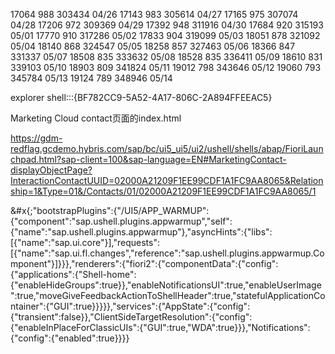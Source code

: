 
17064   988 303434 04/26
17143   983 305614 04/27
17165   975 307074 04/28
17206   972 309369 04/29
17392   948 311916 04/30
17684   920 315193 05/01
17770   910 317286 05/02
17833   904 319099 05/03
18051   878 321092 05/04 
18140   868 324547 05/05
18258   857 327463 05/06
18366   847 331337 05/07
18508   835 333632 05/08
18528   835 336411 05/09
18610   831 339103 05/10
18903   809 341824 05/11
19012   798 343646 05/12
19060   793 345784 05/13
19124   789 348946 05/14

explorer shell:::{BF782CC9-5A52-4A17-806C-2A894FFEEAC5}

Marketing Cloud contact页面的index.html

https://gdm-redflag.gcdemo.hybris.com/sap/bc/ui5_ui5/ui2/ushell/shells/abap/FioriLaunchpad.html?sap-client=100&sap-language=EN#MarketingContact-displayObjectPage?InteractionContactUUID=02000A21209F1EE99CDF1A1FC9AA8065&Relationship=1&Type=01&/Contacts/01/02000A21209F1EE99CDF1A1FC9AA8065/1


&#x{;&#x22;bootstrapPlugins&#x22;&#x3a;&#x7b;&#x22;&#x2f;UI5&#x2f;APP_WARMUP&#x22;&#x3a;&#x7b;&#x22;component&#x22;&#x3a;&#x22;sap.ushell.plugins.appwarmup&#x22;,&#x22;self&#x22;&#x3a;&#x7b;&#x22;name&#x22;&#x3a;&#x22;sap.ushell.plugins.appwarmup&#x22;&#x7d;,&#x22;asyncHints&#x22;&#x3a;&#x7b;&#x22;libs&#x22;&#x3a;&#x5b;&#x7b;&#x22;name&#x22;&#x3a;&#x22;sap.ui.core&#x22;&#x7d;&#x5d;,&#x22;requests&#x22;&#x3a;&#x5b;&#x7b;&#x22;name&#x22;&#x3a;&#x22;sap.ui.fl.changes&#x22;,&#x22;reference&#x22;&#x3a;&#x22;sap.ushell.plugins.appwarmup.Component&#x22;&#x7d;&#x5d;&#x7d;&#x7d;&#x7d;,&#x22;renderers&#x22;&#x3a;&#x7b;&#x22;fiori2&#x22;&#x3a;&#x7b;&#x22;componentData&#x22;&#x3a;&#x7b;&#x22;config&#x22;&#x3a;&#x7b;&#x22;applications&#x22;&#x3a;&#x7b;&#x22;Shell-home&#x22;&#x3a;&#x7b;&#x22;enableHideGroups&#x22;&#x3a;true&#x7d;&#x7d;,&#x22;enableNotificationsUI&#x22;&#x3a;true,&#x22;enableUserImage&#x22;&#x3a;true,&#x22;moveGiveFeedbackActionToShellHeader&#x22;&#x3a;true,&#x22;statefulApplicationContainer&#x22;&#x3a;&#x7b;&#x22;GUI&#x22;&#x3a;true&#x7d;&#x7d;&#x7d;&#x7d;&#x7d;,&#x22;services&#x22;&#x3a;&#x7b;&#x22;AppState&#x22;&#x3a;&#x7b;&#x22;config&#x22;&#x3a;&#x7b;&#x22;transient&#x22;&#x3a;false&#x7d;&#x7d;,&#x22;ClientSideTargetResolution&#x22;&#x3a;&#x7b;&#x22;config&#x22;&#x3a;&#x7b;&#x22;enableInPlaceForClassicUIs&#x22;&#x3a;&#x7b;&#x22;GUI&#x22;&#x3a;true,&#x22;WDA&#x22;&#x3a;true&#x7d;&#x7d;&#x7d;,&#x22;Notifications&#x22;&#x3a;&#x7b;&#x22;config&#x22;&#x3a;&#x7b;&#x22;enabled&#x22;&#x3a;true&#x7d;&#x7d;&#x7d;&#x7d;